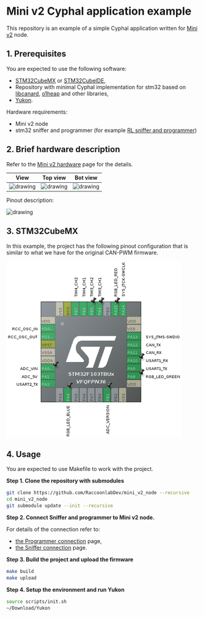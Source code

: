 # Mini v2 Cyphal application example

This repository is an example of a simple Cyphal application written for [Mini v2](https://docs.raccoonlab.co/guide/can_pwm/can_pwm_mini_v2.html#pinout) node.

## 1. Prerequisites

You are expected to use the following software:
- [STM32CubeMX](https://www.st.com/en/development-tools/stm32cubemx.html) or [STM32CubeIDE](https://www.st.com/en/development-tools/stm32cubeide.html),
- Repository with minimal Cyphal implementation for stm32 based on [libcanard](https://github.com/OpenCyphal/libcanard), [o1heap](https://github.com/pavel-kirienko/o1heap) and other libraries,
- [Yukon](https://github.com/OpenCyphal-Garage/yukon).

Hardware requirements:
- Mini v2 node
- stm32 sniffer and programmer (for example [RL sniffer and programmer](https://docs.raccoonlab.co/guide/programmer_sniffer/))


## 2. Brief hardware description

Refer to the [Mini v2 hardware](https://docs.raccoonlab.co/guide/can_pwm/can_pwm_mini_v2.html#pinout) page for the details.

| View | Top view | Bot view |
| ---- | --- | ------ |
| <img src="https://docs.raccoonlab.co/assets/img/mini_v2_view.bbf1e631.png" alt="drawing"> | <img src="https://docs.raccoonlab.co/assets/img/mini_v2_view_top.6b0ef99e.png" alt="drawing"> | <img src="https://docs.raccoonlab.co/assets/img/mini_v2_view_bottom.ee41f6d5.png" alt="drawing">|

Pinout description:

<img src="https://docs.raccoonlab.co/assets/img/mini_v2_pinout.c14a3021.png" alt="drawing">

## 3. STM32CubeMX

In this example, the project has the following pinout configuration that is similar to what we have for the original CAN-PWM firmware.

<img src="assets/stm32cubemx.png" alt="drawing">

## 4. Usage

You are expected to use Makefile to work with the project.

**Step 1. Clone the repository with submodules**

```bash
git clone https://github.com/RaccoonlabDev/mini_v2_node --recursive
cd mini_v2_node
git submodule update --init --recursive
```

**Step 2. Connect Sniffer and programmer to Mini v2 node.**

For details of the connection refer to:
- [the Programmer connection](https://docs.raccoonlab.co/guide/programmer_sniffer/programmer.html) page,
- [the Sniffer connection](https://docs.raccoonlab.co/guide/programmer_sniffer/sniffer.html#_4-1-cyphal-usage) page.

**Step 3. Build the project and upload the firmware**

```bash
make build
make upload
```

**Step 4. Setup the environment and run Yukon**

```bash
source scripts/init.sh
~/Download/Yukon
```